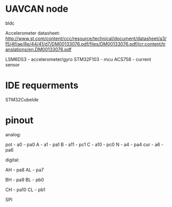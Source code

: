 # UAVCAN node

bldc

Accelerometer datasheet:
http://www.st.com/content/ccc/resource/technical/document/datasheet/a3/f5/4f/ae/8e/44/41/d7/DM00133076.pdf/files/DM00133076.pdf/jcr:content/translations/en.DM00133076.pdf

LSM6DS3 - accelerometer/gyro
STM32F103 - mcu
ACS758 - current sensor


# IDE requerments

STM32CubeIde

# pinout

analog:

pot - a0	- pa0
A	- a1	- pa1
B	- a11	- pc1
C	- a10	- pc0
N	- a4	- pa4
cur - a6	- pa6

digital:

AH - pa8
AL - pa7

BH - pa9
BL - pb0

CH - pa10
CL - pb1

SPI